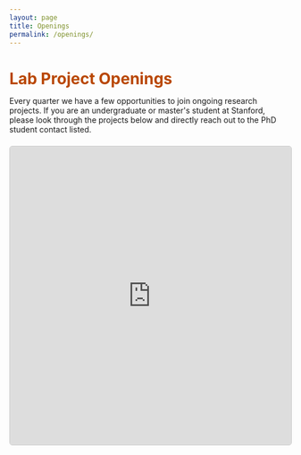 ```yaml
---
layout: page
title: Openings
permalink: /openings/
---
```


<style>
  .projects-container {
    max-width: 100%;
    margin: 0 auto;
  }
  
  .projects-container h1 {
    color: #B94700;
    margin-bottom: 0.5em;
  }
  
  .projects-container p {
    margin-bottom: 1.5em;
  }
  
  .airtable-embed {
    background: white;
    border: 1px solid #ccc;
    border-radius: 5px;
  }
</style>

<div class="projects-container">
  <h1>Lab Project Openings</h1>
  <p>Every quarter we have a few opportunities to join ongoing research projects. If you are an undergraduate or master's student at Stanford, please look through the projects below and directly reach out to the PhD student contact listed.</p>
  
  <iframe class="airtable-embed" src="https://airtable.com/embed/appLMX0SkZPXrixRY/shrydVPBrX3XzAGxC?viewControls=on" frameborder="0" onmousewheel="" width="100%" height="533" style="background: transparent; border: 1px solid #ccc;"></iframe>
  <!--   
  <iframe class="airtable-embed"
    src="https://airtable.com/embed/shrXXXXXXXXXXXX"
    frameborder="0"
    width="100%"
    height="600"> 
  </iframe> -->
</div>

